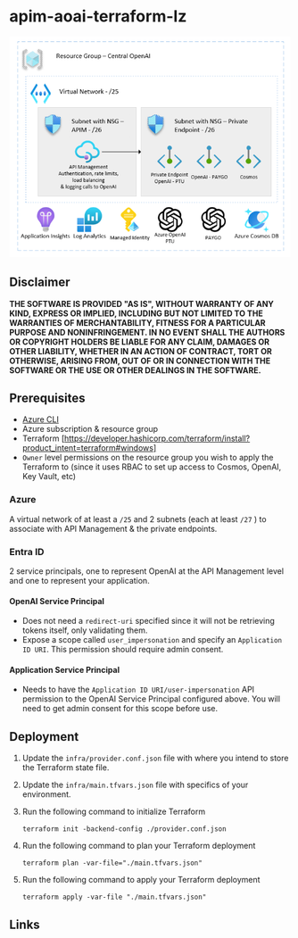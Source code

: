 # apim-aoai-terraform-lz

![architecture](./.img/architecture.png)

## Disclaimer

**THE SOFTWARE IS PROVIDED "AS IS", WITHOUT WARRANTY OF ANY KIND, EXPRESS OR IMPLIED, INCLUDING BUT NOT LIMITED TO THE WARRANTIES OF MERCHANTABILITY, FITNESS FOR A PARTICULAR PURPOSE AND NONINFRINGEMENT. IN NO EVENT SHALL THE AUTHORS OR COPYRIGHT HOLDERS BE LIABLE FOR ANY CLAIM, DAMAGES OR OTHER LIABILITY, WHETHER IN AN ACTION OF CONTRACT, TORT OR OTHERWISE, ARISING FROM, OUT OF OR IN CONNECTION WITH THE SOFTWARE OR THE USE OR OTHER DEALINGS IN THE SOFTWARE.**

## Prerequisites

- [Azure CLI](https://docs.microsoft.com/en-us/cli/azure/install-azure-cli)
- Azure subscription & resource group
- Terraform [https://developer.hashicorp.com/terraform/install?product_intent=terraform#windows]
- `Owner` level permissions on the resource group you wish to apply the Terraform to (since it uses RBAC to set up access to Cosmos, OpenAI, Key Vault, etc)

### Azure

A virtual network of at least a `/25` and 2 subnets (each at least `/27` ) to associate with API Management & the private endpoints.

### Entra ID

2 service principals, one to represent OpenAI at the API Management level and one to represent your application.

#### OpenAI Service Principal

- Does not need a `redirect-uri` specified since it will not be retrieving tokens itself, only validating them.
- Expose a scope called `user_impersonation` and specify an `Application ID URI`. This permission should require admin consent.

#### Application Service Principal

- Needs to have the `Application ID URI/user-impersonation` API permission to the OpenAI Service Principal configured above. You will need to get admin consent for this scope before use.

## Deployment

1. Update the `infra/provider.conf.json` file with where you intend to store the Terraform state file.
1. Update the `infra/main.tfvars.json` file with specifics of your environment.
1. Run the following command to initialize Terraform

    ```shell
    terraform init -backend-config ./provider.conf.json
    ```

1. Run the following command to plan your Terraform deployment

    ```shell
    terraform plan -var-file="./main.tfvars.json"
    ```

1. Run the following command to apply your Terraform deployment

    ```shell
    terraform apply -var-file "./main.tfvars.json"
    ```

## Links
